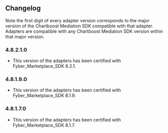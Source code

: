 ## Changelog

Note the first digit of every adapter version corresponds to the major version of the Chartboost Mediation SDK compatible with that adapter. 
Adapters are compatible with any Chartboost Mediation SDK version within that major version.

### 4.8.2.1.0
- This version of the adapters has been certified with Fyber_Marketplace_SDK 8.2.1.

### 4.8.1.9.0
- This version of the adapters has been certified with Fyber_Marketplace_SDK 8.1.9.

### 4.8.1.7.0
- This version of the adapters has been certified with Fyber_Marketplace_SDK 8.1.7.
